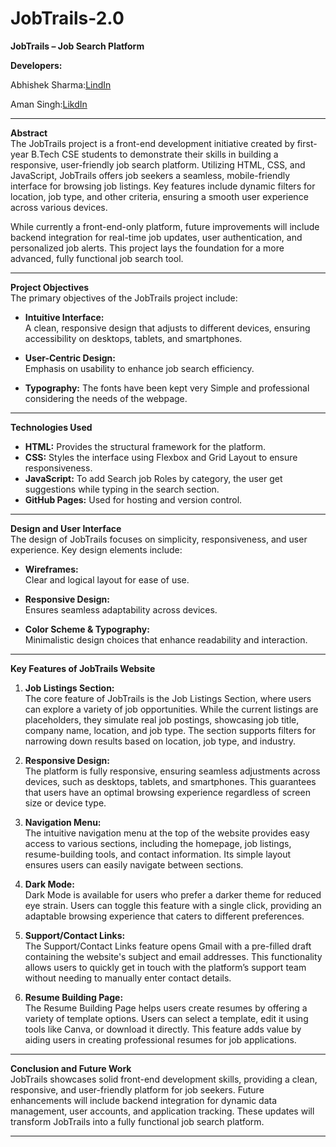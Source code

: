 # **JobTrails-2.0**

**JobTrails – Job Search Platform**

**Developers:**  

Abhishek Sharma:[LindIn](https://www.linkedin.com/in/abhishek-sharma-16a8071b7/)

Aman Singh:[LikdIn](https://www.linkedin.com/in/aman-singh-96115a335/)  

---

**Abstract**  
The JobTrails project is a front-end development initiative created by first-year B.Tech CSE students to demonstrate their skills in building a responsive, user-friendly job search platform. Utilizing HTML, CSS, and JavaScript, JobTrails offers job seekers a seamless, mobile-friendly interface for browsing job listings. Key features include dynamic filters for location, job type, and other criteria, ensuring a smooth user experience across various devices.

While currently a front-end-only platform, future improvements will include backend integration for real-time job updates, user authentication, and personalized job alerts. This project lays the foundation for a more advanced, fully functional job search tool.

---

**Project Objectives**  
The primary objectives of the JobTrails project include:

- **Intuitive Interface:**  
  A clean, responsive design that adjusts to different devices, ensuring accessibility on desktops, tablets, and smartphones.

- **User-Centric Design:**  
  Emphasis on usability to enhance job search efficiency.
  
- **Typography:**
  The fonts have been kept very Simple and professional considering the needs of the webpage.

  

---

**Technologies Used**  
- **HTML:** Provides the structural framework for the platform.
- **CSS:** Styles the interface using Flexbox and Grid Layout to ensure responsiveness.
- **JavaScript:** To add Search job Roles by category, the user get suggestions while typing in the search section.
- **GitHub Pages:** Used for hosting and version control.

---

**Design and User Interface**  
The design of JobTrails focuses on simplicity, responsiveness, and user experience. Key design elements include:

- **Wireframes:**  
  Clear and logical layout for ease of use.

- **Responsive Design:**  
  Ensures seamless adaptability across devices.

- **Color Scheme & Typography:**  
  Minimalistic design choices that enhance readability and interaction.

---

**Key Features of JobTrails Website**

1. **Job Listings Section:**  
   The core feature of JobTrails is the Job Listings Section, where users can explore a variety of job opportunities. While the current listings are placeholders, they simulate real job postings, showcasing job title, company name, location, and job type. The section supports filters for narrowing down results based on location, job type, and industry.

2. **Responsive Design:**  
   The platform is fully responsive, ensuring seamless adjustments across devices, such as desktops, tablets, and smartphones. This guarantees that users have an optimal browsing experience regardless of screen size or device type.

3. **Navigation Menu:**  
   The intuitive navigation menu at the top of the website provides easy access to various sections, including the homepage, job listings, resume-building tools, and contact information. Its simple layout ensures users can easily navigate between sections.

4. **Dark Mode:**  
   Dark Mode is available for users who prefer a darker theme for reduced eye strain. Users can toggle this feature with a single click, providing an adaptable browsing experience that caters to different preferences.

5. **Support/Contact Links:**  
   The Support/Contact Links feature opens Gmail with a pre-filled draft containing the website's subject and email addresses. This functionality allows users to quickly get in touch with the platform’s support team without needing to manually enter contact details.

6. **Resume Building Page:**  
   The Resume Building Page helps users create resumes by offering a variety of template options. Users can select a template, edit it using tools like Canva, or download it directly. This feature adds value by aiding users in creating professional resumes for job applications.

---

**Conclusion and Future Work**  
JobTrails showcases solid front-end development skills, providing a clean, responsive, and user-friendly platform for job seekers. Future enhancements will include backend integration for dynamic data management, user accounts, and application tracking. These updates will transform JobTrails into a fully functional job search platform.

---

